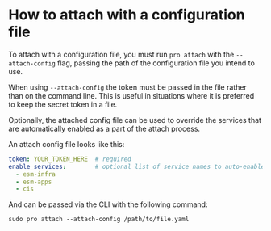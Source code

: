 # How to attach with a configuration file

To attach with a configuration file, you must run `pro attach` with the
`--attach-config` flag, passing the path of the configuration file you intend
to use.

When using `--attach-config` the token must be passed in the file rather than
on the command line. This is useful in situations where it is preferred to keep
the secret token in a file.

Optionally, the attached config file can be used to override the services that
are automatically enabled as a part of the attach process.

An attach config file looks like this:
```yaml
token: YOUR_TOKEN_HERE  # required
enable_services:        # optional list of service names to auto-enable
  - esm-infra
  - esm-apps
  - cis
```

And can be passed via the CLI with the following command:

```shell
sudo pro attach --attach-config /path/to/file.yaml
```

